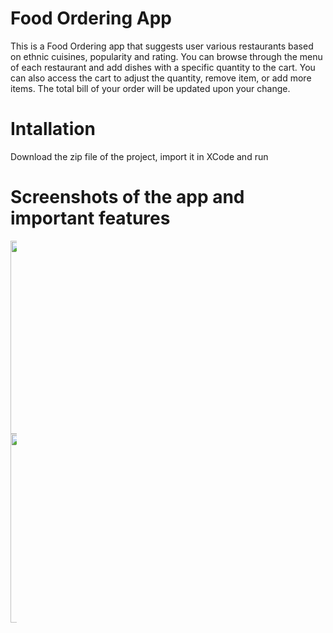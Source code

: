 # Food Ordering App
This is a Food Ordering app that suggests user various restaurants based on ethnic cuisines, popularity and rating. You can browse through the menu of each restaurant and add dishes with a specific quantity to the cart. You can also access the cart to adjust the quantity, remove item, or add more items. The total bill of your order will be updated upon your change. 

# Intallation
Download the zip file of the project, import it in XCode and run 

# Screenshots of the app and important features

<p float="left" style="width:10px">
  <img width="309" alt="home_screen" src="https://user-images.githubusercontent.com/85639418/210683446-c465f7e8-116a-4f4a-a377-29eac26093be.png">
  <img width="302" alt="browse" src="https://user-images.githubusercontent.com/85639418/210683458-47b42293-480a-4351-93e4-a82b52754dfb.png">
</p>


